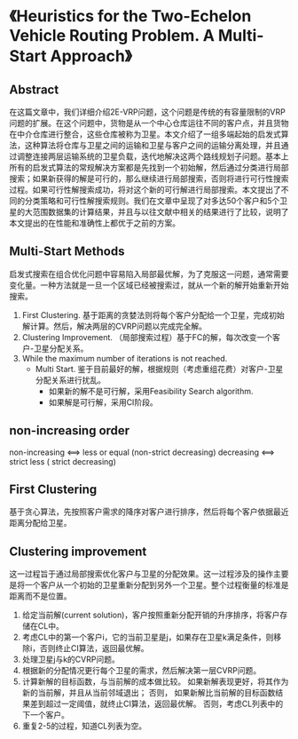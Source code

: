 # 《Heuristics for the Two-Echelon Vehicle Routing Problem. A Multi- Start Approach》

## Abstract
在这篇文章中，我们详细介绍2E-VRP问题，这个问题是传统的有容量限制的VRP问题的扩展。在这个问题中，货物是从一个中心仓库运往不同的客户点，并且货物在中介仓库进行整合，这些仓库被称为卫星。本文介绍了一组多端起始的启发式算法，这种算法将仓库与卫星之间的运输和卫星与客户之间的运输分离处理，并且通过调整连接两层运输系统的卫星负载，迭代地解决这两个路线规划子问题。基本上所有的启发式算法的常规解决方案都是先找到一个初始解，然后通过分类进行局部搜索；如果新获得的解是可行的，那么继续进行局部搜索，否则将进行可行性搜索过程。如果可行性解搜索成功，将对这个新的可行解进行局部搜索。本文提出了不同的分类策略和可行性解搜索规则。我们在文章中呈现了对多达50个客户和5个卫星的大范围数据集的计算结果，并且与以往文献中相关的结果进行了比较，说明了本文提出的在性能和准确性上都优于之前的方案。

## Multi-Start Methods
启发式搜索在组合优化问题中容易陷入局部最优解，为了克服这一问题，通常需要变化量。一种方法就是一旦一个区域已经被搜索过，就从一个新的解开始重新开始搜索。
1. First Clustering.
基于距离的贪婪法则将每个客户分配给一个卫星，完成初始解计算。然后，解决两层的CVRP问题以完成完全解。
2. Clustering Improvement.
（局部搜索过程）基于FC的解，每次改变一个客户-卫星分配关系。
3. While the maximum number of iterations is not reached.    
     - Multi Start. 鉴于目前最好的解，根据规则（考虑重组花费）对客户-卫星分配关系进行扰乱。   
         - 如果新的解不是可行解，采用Feasibility Search algorithm.
         - 如果解是可行解，采用CI阶段。

## non-increasing order
non-increasing ⟺ less or equal (non-strict decreasing)
decreasing ⟺ strict less ( strict decreasing)

## First Clustering
基于贪心算法，先按照客户需求的降序对客户进行排序，然后将每个客户依据最近距离分配给卫星。

## Clustering improvement
这一过程旨于通过局部搜索优化客户与卫星的分配效果。这一过程涉及的操作主要是将一个客户从一个初始的卫星重新分配到另外一个卫星。整个过程衡量的标准是距离而不是位置。
1. 给定当前解(current solution)，客户按照重新分配开销的升序排序，将客户存储在CL中。
2. 考虑CL中的第一个客户i，它的当前卫星是j，如果存在卫星k满足条件，则移除i，否则终止CI算法，返回最优解。
3. 处理卫星j与k的CVRP问题。
4. 根据新的分配情况更行每个卫星的需求，然后解决第一层CVRP问题。
5. 计算新解的目标函数，与当前解的成本做比较。
如果新解表现更好，将其作为新的当前解，并且从当前邻域退出；
否则，
如果新解比当前解的目标函数结果差到超过一定阈值，就终止CI算法，返回最优解。
否则，考虑CL列表中的下一个客户。
6. 重复2-5的过程，知道CL列表为空。
